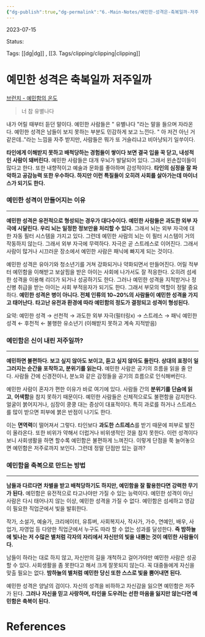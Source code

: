 ```yaml
---
{"dg-publish":true,"dg-permalink":"6.-Main-Notes/예민한-성격은-축복일까-저주일까","permalink":"/6.-Main-Notes/예민한-성격은-축복일까-저주일까/"}
---
```



2023-07-15

Status: 

Tags: [[dg\|dg]] , [[3. Tags/clipping/clipping\|clipping]] 

# 예민한 성격은 축복일까 저주일까
[브런치 - 예민함의 온도](https://brunch.co.kr/@bookmir90/206#comment) 

> 너 참 유별나다

내가 어릴 때부터 듣던 말이다. 예민한 사람들은 " 유별나다 "라는 말을 들으며 자라온다. 예민한 성격은 남들이 보지 못하는 부분도 민감하게 보고 느낀다. " 아 저건 아닌 거 같은데.."라는 느낌을 자주 받지만, 사람들은 뭐가 또 거슬리냐고 비아냥되기 일쑤이다.

**타인에게 이해받지 못하고 배척당하는 경험들이 쌓이다 보면 결국 입을 꾹 닫고, 내성적인 사람이 돼버린다.** 예민한 사람들은 대개 우뇌가 발달되어 있다. 그래서 왼손잡이들이 많다고 한다. 또한 내향적이고 예술과 문화를 좋아하며 감성적이다. **타인의 심정을 잘 파악하고 공감능력 또한 우수하다. 하지만 이런 특질들이 오히려 사회를 살아가는데 마이너스가 되기도 한다.** 

### **예민한 성격이**  **만들어지는 이유**
---
**예민한 성격은 유전적으로 형성되는 경우가 대다수이다. 예민한 사람들은 과도한 외부 자극에 시달린다. 우리 뇌는 일정한 정보만을 처리할 수 있다.** 그래서 뇌는 외부 자극에 대한 자동 필터 시스템을 가지고 있다. 그런데 예민한 사람의 뇌는 이 필터 시스템이 거의 작동하지 않는다. 그래서 외부 자극에 무력하다. 자극은 곧 스트레스로 이어진다. 그래서 사람이 많거나 시끄러운 장소에서 예민한 사람은 패닉에 빠지게 되는 것이다.  

예민한 성격은 유아기와 청소년기를 거쳐 강화되거나 약화되면서 만들어진다. 어릴 적부터 예민함을 이해받고 보살핌을 받은 아이는 사회에 나가서도 잘 적응한다. 오히려 섬세한 성격을 이용해 리더가 되거나 성공하기도 한다. 그러나 예민한 성격을 지적받거나 정신병 취급을 받는 아이는 사회 부적응자가 되기도 한다. 그래서 부모의 역할이 정말 중요하다. **예민한 성격은 병이 아니다. 전체 인류의 10~20%의 사람들이 예민한 성격을 가지고 태어난다. 타고난 유전과 환경에 따라 예민함의 정도가 결정되고 성격이 형성된다.** 

요약: 예민한 성격 → 선천적 → 과도한 외부 자극(필터링x) → 스트레스 → 패닉
예민한 성격 ← 후천적 ← 불행한 유소년기 (이해받지 못하고 계속 지적받음)

### **예민함은** **신이 내린 저주일까?**
---

**예민하면 불편하다. 보고 싶지 않아도 보이고, 듣고 싶지 않아도 들린다. 상대의 표정이 일그러지는 순간을 포착하고, 분위기를 읽는다.** 예민한 사람은 공기의 흐름을 읽을 줄 안다. 사람들 간에 신경전이나, 분노와 같은 감정들을 공기의 흐름으로 인식해버린다.

예민한 사람이 혼자가 편한 이유가 바로 여기에 있다. 사람들 간의 **분위기를 단숨에 읽고**, **어색함**을 참지 못하기 때문이다. 예민한 사람들은 신체적으로도 불편함을 감지한다. 얼굴이 붉어지거나, 심장이 쿵쿵 대는 증상이 대표적이다. 특히 과로를 하거나 스트레스를 많이 받으면 피부에 붉은 반점이 나기도 한다.

이는 **면역력**이 떨어져서 그렇다. 타인보다 **과도한 스트레스**를 받기 때문에 피부로 발진이 올라온다. 또한 비위가 약해서 더럽거나 비위생적인 것을 참지 못한다. 이런 성격이다 보니 사회생활을 하면 할수록 예민함은 불편하게 느껴진다. 이렇게 단점을 쭉 늘어놓으면 예민함은 저주로까지 보인다. 그런데 정말 단점만 있는 걸까?

### **예민함을 축복으로** **만드는 방법**
---

**남들과 다르다면** **차별을 받고 배척당하기도 하지만, 예민함을 잘 활용한다면 강력한 무기가 된다.** 예민함은 유전적으로 타고나야만 가질 수 있는 능력이다. 예민한 성격이 아닌 사람은 다시 태어나지 않는 이상, 예민한 성격을 가질 수 없다. 예민함은 섬세하고 영감이 필요한 직업군에서 빛을 발휘한다.

작가, 소설가, 예술가, 크리에이터, 유튜버, 사회복지사, 작사가, 가수, 연예인, 배우, 사업가, 자영업 등 다양한 직업군에서 누구도 따라 할 수 없는 성과를 달성한다. **즉 밤하늘에 빛나는 저 수많은 별처럼 각자의 자리에서 자신만의 빛을 내뿜는 것이 예민한 사람들이다.**

남들이 하라는 대로 하지 않고, 자신만의 길을 개척하고 걸어가야만 예민한 사람은 성공할 수 있다. 사회생활을 좀 못한다고 해서 크게 잘못되지 않는다. 꼭 대중들에게 자신을 맞출 필요는 없다. **밤하늘의 별처럼 예민한 당신 또한 스스로 빛을 뿜어내면 된다.** 

예민한 성격은 양날의 검이다. 자신의 성격을 비하하고 자신감을 잃으면 예민함은 저주가 된다. **그러나** **자신을 믿고 사랑하며, 타인을 도우려는 선한 마음을 잃지만 않는다면 예민함은 축복이 된다.**

# References
